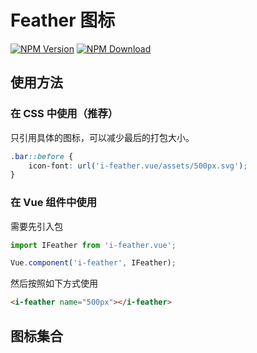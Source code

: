 # Feather 图标

[![NPM Version][npm-img]][npm-url]
[![NPM Download][download-img]][download-url]

[npm-img]: http://img.shields.io/npm/v/i-feather.vue.svg?style=flat-square
[npm-url]: http://npmjs.org/package/i-feather.vue
[download-img]: https://img.shields.io/npm/dm/i-feather.vue.svg?style=flat-square
[download-url]: https://npmjs.org/package/i-feather.vue

## 使用方法

### 在 CSS 中使用（推荐）

只引用具体的图标，可以减少最后的打包大小。

``` css
.bar::before {
    icon-font: url('i-feather.vue/assets/500px.svg');
}
```

### 在 Vue 组件中使用

需要先引入包

``` js
import IFeather from 'i-feather.vue';

Vue.component('i-feather', IFeather);
```

然后按照如下方式使用

``` html
<i-feather name="500px"></i-feather>
```

## 图标集合

<u-icon-example title="activity"><i-feather name="activity"></i-feather></u-icon-example>
<u-icon-example title="airplay"><i-feather name="airplay"></i-feather></u-icon-example>
<u-icon-example title="alert-circle"><i-feather name="alert-circle"></i-feather></u-icon-example>
<u-icon-example title="alert-octagon"><i-feather name="alert-octagon"></i-feather></u-icon-example>
<u-icon-example title="alert-triangle"><i-feather name="alert-triangle"></i-feather></u-icon-example>
<u-icon-example title="align-center"><i-feather name="align-center"></i-feather></u-icon-example>
<u-icon-example title="align-justify"><i-feather name="align-justify"></i-feather></u-icon-example>
<u-icon-example title="align-left"><i-feather name="align-left"></i-feather></u-icon-example>
<u-icon-example title="align-right"><i-feather name="align-right"></i-feather></u-icon-example>
<u-icon-example title="anchor"><i-feather name="anchor"></i-feather></u-icon-example>
<u-icon-example title="aperture"><i-feather name="aperture"></i-feather></u-icon-example>
<u-icon-example title="archive"><i-feather name="archive"></i-feather></u-icon-example>
<u-icon-example title="arrow-down-circle"><i-feather name="arrow-down-circle"></i-feather></u-icon-example>
<u-icon-example title="arrow-down-left"><i-feather name="arrow-down-left"></i-feather></u-icon-example>
<u-icon-example title="arrow-down-right"><i-feather name="arrow-down-right"></i-feather></u-icon-example>
<u-icon-example title="arrow-down"><i-feather name="arrow-down"></i-feather></u-icon-example>
<u-icon-example title="arrow-left-circle"><i-feather name="arrow-left-circle"></i-feather></u-icon-example>
<u-icon-example title="arrow-left"><i-feather name="arrow-left"></i-feather></u-icon-example>
<u-icon-example title="arrow-right-circle"><i-feather name="arrow-right-circle"></i-feather></u-icon-example>
<u-icon-example title="arrow-right"><i-feather name="arrow-right"></i-feather></u-icon-example>
<u-icon-example title="arrow-up-circle"><i-feather name="arrow-up-circle"></i-feather></u-icon-example>
<u-icon-example title="arrow-up-left"><i-feather name="arrow-up-left"></i-feather></u-icon-example>
<u-icon-example title="arrow-up-right"><i-feather name="arrow-up-right"></i-feather></u-icon-example>
<u-icon-example title="arrow-up"><i-feather name="arrow-up"></i-feather></u-icon-example>
<u-icon-example title="at-sign"><i-feather name="at-sign"></i-feather></u-icon-example>
<u-icon-example title="award"><i-feather name="award"></i-feather></u-icon-example>
<u-icon-example title="bar-chart-2"><i-feather name="bar-chart-2"></i-feather></u-icon-example>
<u-icon-example title="bar-chart"><i-feather name="bar-chart"></i-feather></u-icon-example>
<u-icon-example title="battery-charging"><i-feather name="battery-charging"></i-feather></u-icon-example>
<u-icon-example title="battery"><i-feather name="battery"></i-feather></u-icon-example>
<u-icon-example title="bell-off"><i-feather name="bell-off"></i-feather></u-icon-example>
<u-icon-example title="bell"><i-feather name="bell"></i-feather></u-icon-example>
<u-icon-example title="bluetooth"><i-feather name="bluetooth"></i-feather></u-icon-example>
<u-icon-example title="bold"><i-feather name="bold"></i-feather></u-icon-example>
<u-icon-example title="book-open"><i-feather name="book-open"></i-feather></u-icon-example>
<u-icon-example title="book"><i-feather name="book"></i-feather></u-icon-example>
<u-icon-example title="bookmark"><i-feather name="bookmark"></i-feather></u-icon-example>
<u-icon-example title="box"><i-feather name="box"></i-feather></u-icon-example>
<u-icon-example title="briefcase"><i-feather name="briefcase"></i-feather></u-icon-example>
<u-icon-example title="calendar"><i-feather name="calendar"></i-feather></u-icon-example>
<u-icon-example title="camera-off"><i-feather name="camera-off"></i-feather></u-icon-example>
<u-icon-example title="camera"><i-feather name="camera"></i-feather></u-icon-example>
<u-icon-example title="cast"><i-feather name="cast"></i-feather></u-icon-example>
<u-icon-example title="check-circle"><i-feather name="check-circle"></i-feather></u-icon-example>
<u-icon-example title="check-square"><i-feather name="check-square"></i-feather></u-icon-example>
<u-icon-example title="check"><i-feather name="check"></i-feather></u-icon-example>
<u-icon-example title="chevron-down"><i-feather name="chevron-down"></i-feather></u-icon-example>
<u-icon-example title="chevron-left"><i-feather name="chevron-left"></i-feather></u-icon-example>
<u-icon-example title="chevron-right"><i-feather name="chevron-right"></i-feather></u-icon-example>
<u-icon-example title="chevron-up"><i-feather name="chevron-up"></i-feather></u-icon-example>
<u-icon-example title="chevrons-down"><i-feather name="chevrons-down"></i-feather></u-icon-example>
<u-icon-example title="chevrons-left"><i-feather name="chevrons-left"></i-feather></u-icon-example>
<u-icon-example title="chevrons-right"><i-feather name="chevrons-right"></i-feather></u-icon-example>
<u-icon-example title="chevrons-up"><i-feather name="chevrons-up"></i-feather></u-icon-example>
<u-icon-example title="chrome"><i-feather name="chrome"></i-feather></u-icon-example>
<u-icon-example title="circle"><i-feather name="circle"></i-feather></u-icon-example>
<u-icon-example title="clipboard"><i-feather name="clipboard"></i-feather></u-icon-example>
<u-icon-example title="clock"><i-feather name="clock"></i-feather></u-icon-example>
<u-icon-example title="cloud-drizzle"><i-feather name="cloud-drizzle"></i-feather></u-icon-example>
<u-icon-example title="cloud-lightning"><i-feather name="cloud-lightning"></i-feather></u-icon-example>
<u-icon-example title="cloud-off"><i-feather name="cloud-off"></i-feather></u-icon-example>
<u-icon-example title="cloud-rain"><i-feather name="cloud-rain"></i-feather></u-icon-example>
<u-icon-example title="cloud-snow"><i-feather name="cloud-snow"></i-feather></u-icon-example>
<u-icon-example title="cloud"><i-feather name="cloud"></i-feather></u-icon-example>
<u-icon-example title="code"><i-feather name="code"></i-feather></u-icon-example>
<u-icon-example title="codepen"><i-feather name="codepen"></i-feather></u-icon-example>
<u-icon-example title="command"><i-feather name="command"></i-feather></u-icon-example>
<u-icon-example title="compass"><i-feather name="compass"></i-feather></u-icon-example>
<u-icon-example title="copy"><i-feather name="copy"></i-feather></u-icon-example>
<u-icon-example title="corner-down-left"><i-feather name="corner-down-left"></i-feather></u-icon-example>
<u-icon-example title="corner-down-right"><i-feather name="corner-down-right"></i-feather></u-icon-example>
<u-icon-example title="corner-left-down"><i-feather name="corner-left-down"></i-feather></u-icon-example>
<u-icon-example title="corner-left-up"><i-feather name="corner-left-up"></i-feather></u-icon-example>
<u-icon-example title="corner-right-down"><i-feather name="corner-right-down"></i-feather></u-icon-example>
<u-icon-example title="corner-right-up"><i-feather name="corner-right-up"></i-feather></u-icon-example>
<u-icon-example title="corner-up-left"><i-feather name="corner-up-left"></i-feather></u-icon-example>
<u-icon-example title="corner-up-right"><i-feather name="corner-up-right"></i-feather></u-icon-example>
<u-icon-example title="cpu"><i-feather name="cpu"></i-feather></u-icon-example>
<u-icon-example title="credit-card"><i-feather name="credit-card"></i-feather></u-icon-example>
<u-icon-example title="crop"><i-feather name="crop"></i-feather></u-icon-example>
<u-icon-example title="crosshair"><i-feather name="crosshair"></i-feather></u-icon-example>
<u-icon-example title="database"><i-feather name="database"></i-feather></u-icon-example>
<u-icon-example title="delete"><i-feather name="delete"></i-feather></u-icon-example>
<u-icon-example title="disc"><i-feather name="disc"></i-feather></u-icon-example>
<u-icon-example title="dollar-sign"><i-feather name="dollar-sign"></i-feather></u-icon-example>
<u-icon-example title="download-cloud"><i-feather name="download-cloud"></i-feather></u-icon-example>
<u-icon-example title="download"><i-feather name="download"></i-feather></u-icon-example>
<u-icon-example title="droplet"><i-feather name="droplet"></i-feather></u-icon-example>
<u-icon-example title="edit-2"><i-feather name="edit-2"></i-feather></u-icon-example>
<u-icon-example title="edit-3"><i-feather name="edit-3"></i-feather></u-icon-example>
<u-icon-example title="edit"><i-feather name="edit"></i-feather></u-icon-example>
<u-icon-example title="external-link"><i-feather name="external-link"></i-feather></u-icon-example>
<u-icon-example title="eye-off"><i-feather name="eye-off"></i-feather></u-icon-example>
<u-icon-example title="eye"><i-feather name="eye"></i-feather></u-icon-example>
<u-icon-example title="facebook"><i-feather name="facebook"></i-feather></u-icon-example>
<u-icon-example title="fast-forward"><i-feather name="fast-forward"></i-feather></u-icon-example>
<u-icon-example title="feather"><i-feather name="feather"></i-feather></u-icon-example>
<u-icon-example title="file-minus"><i-feather name="file-minus"></i-feather></u-icon-example>
<u-icon-example title="file-plus"><i-feather name="file-plus"></i-feather></u-icon-example>
<u-icon-example title="file-text"><i-feather name="file-text"></i-feather></u-icon-example>
<u-icon-example title="file"><i-feather name="file"></i-feather></u-icon-example>
<u-icon-example title="film"><i-feather name="film"></i-feather></u-icon-example>
<u-icon-example title="filter"><i-feather name="filter"></i-feather></u-icon-example>
<u-icon-example title="flag"><i-feather name="flag"></i-feather></u-icon-example>
<u-icon-example title="folder-minus"><i-feather name="folder-minus"></i-feather></u-icon-example>
<u-icon-example title="folder-plus"><i-feather name="folder-plus"></i-feather></u-icon-example>
<u-icon-example title="folder"><i-feather name="folder"></i-feather></u-icon-example>
<u-icon-example title="gift"><i-feather name="gift"></i-feather></u-icon-example>
<u-icon-example title="git-branch"><i-feather name="git-branch"></i-feather></u-icon-example>
<u-icon-example title="git-commit"><i-feather name="git-commit"></i-feather></u-icon-example>
<u-icon-example title="git-merge"><i-feather name="git-merge"></i-feather></u-icon-example>
<u-icon-example title="git-pull-request"><i-feather name="git-pull-request"></i-feather></u-icon-example>
<u-icon-example title="github"><i-feather name="github"></i-feather></u-icon-example>
<u-icon-example title="gitlab"><i-feather name="gitlab"></i-feather></u-icon-example>
<u-icon-example title="globe"><i-feather name="globe"></i-feather></u-icon-example>
<u-icon-example title="grid"><i-feather name="grid"></i-feather></u-icon-example>
<u-icon-example title="hard-drive"><i-feather name="hard-drive"></i-feather></u-icon-example>
<u-icon-example title="hash"><i-feather name="hash"></i-feather></u-icon-example>
<u-icon-example title="headphones"><i-feather name="headphones"></i-feather></u-icon-example>
<u-icon-example title="heart"><i-feather name="heart"></i-feather></u-icon-example>
<u-icon-example title="help-circle"><i-feather name="help-circle"></i-feather></u-icon-example>
<u-icon-example title="home"><i-feather name="home"></i-feather></u-icon-example>
<u-icon-example title="image"><i-feather name="image"></i-feather></u-icon-example>
<u-icon-example title="inbox"><i-feather name="inbox"></i-feather></u-icon-example>
<u-icon-example title="info"><i-feather name="info"></i-feather></u-icon-example>
<u-icon-example title="instagram"><i-feather name="instagram"></i-feather></u-icon-example>
<u-icon-example title="italic"><i-feather name="italic"></i-feather></u-icon-example>
<u-icon-example title="layers"><i-feather name="layers"></i-feather></u-icon-example>
<u-icon-example title="layout"><i-feather name="layout"></i-feather></u-icon-example>
<u-icon-example title="life-buoy"><i-feather name="life-buoy"></i-feather></u-icon-example>
<u-icon-example title="link-2"><i-feather name="link-2"></i-feather></u-icon-example>
<u-icon-example title="link"><i-feather name="link"></i-feather></u-icon-example>
<u-icon-example title="linkedin"><i-feather name="linkedin"></i-feather></u-icon-example>
<u-icon-example title="list"><i-feather name="list"></i-feather></u-icon-example>
<u-icon-example title="loader"><i-feather name="loader"></i-feather></u-icon-example>
<u-icon-example title="lock"><i-feather name="lock"></i-feather></u-icon-example>
<u-icon-example title="log-in"><i-feather name="log-in"></i-feather></u-icon-example>
<u-icon-example title="log-out"><i-feather name="log-out"></i-feather></u-icon-example>
<u-icon-example title="mail"><i-feather name="mail"></i-feather></u-icon-example>
<u-icon-example title="map-pin"><i-feather name="map-pin"></i-feather></u-icon-example>
<u-icon-example title="map"><i-feather name="map"></i-feather></u-icon-example>
<u-icon-example title="maximize-2"><i-feather name="maximize-2"></i-feather></u-icon-example>
<u-icon-example title="maximize"><i-feather name="maximize"></i-feather></u-icon-example>
<u-icon-example title="menu"><i-feather name="menu"></i-feather></u-icon-example>
<u-icon-example title="message-circle"><i-feather name="message-circle"></i-feather></u-icon-example>
<u-icon-example title="message-square"><i-feather name="message-square"></i-feather></u-icon-example>
<u-icon-example title="mic-off"><i-feather name="mic-off"></i-feather></u-icon-example>
<u-icon-example title="mic"><i-feather name="mic"></i-feather></u-icon-example>
<u-icon-example title="minimize-2"><i-feather name="minimize-2"></i-feather></u-icon-example>
<u-icon-example title="minimize"><i-feather name="minimize"></i-feather></u-icon-example>
<u-icon-example title="minus-circle"><i-feather name="minus-circle"></i-feather></u-icon-example>
<u-icon-example title="minus-square"><i-feather name="minus-square"></i-feather></u-icon-example>
<u-icon-example title="minus"><i-feather name="minus"></i-feather></u-icon-example>
<u-icon-example title="monitor"><i-feather name="monitor"></i-feather></u-icon-example>
<u-icon-example title="moon"><i-feather name="moon"></i-feather></u-icon-example>
<u-icon-example title="more-horizontal"><i-feather name="more-horizontal"></i-feather></u-icon-example>
<u-icon-example title="more-vertical"><i-feather name="more-vertical"></i-feather></u-icon-example>
<u-icon-example title="move"><i-feather name="move"></i-feather></u-icon-example>
<u-icon-example title="music"><i-feather name="music"></i-feather></u-icon-example>
<u-icon-example title="navigation-2"><i-feather name="navigation-2"></i-feather></u-icon-example>
<u-icon-example title="navigation"><i-feather name="navigation"></i-feather></u-icon-example>
<u-icon-example title="octagon"><i-feather name="octagon"></i-feather></u-icon-example>
<u-icon-example title="package"><i-feather name="package"></i-feather></u-icon-example>
<u-icon-example title="paperclip"><i-feather name="paperclip"></i-feather></u-icon-example>
<u-icon-example title="pause-circle"><i-feather name="pause-circle"></i-feather></u-icon-example>
<u-icon-example title="pause"><i-feather name="pause"></i-feather></u-icon-example>
<u-icon-example title="percent"><i-feather name="percent"></i-feather></u-icon-example>
<u-icon-example title="phone-call"><i-feather name="phone-call"></i-feather></u-icon-example>
<u-icon-example title="phone-forwarded"><i-feather name="phone-forwarded"></i-feather></u-icon-example>
<u-icon-example title="phone-incoming"><i-feather name="phone-incoming"></i-feather></u-icon-example>
<u-icon-example title="phone-missed"><i-feather name="phone-missed"></i-feather></u-icon-example>
<u-icon-example title="phone-off"><i-feather name="phone-off"></i-feather></u-icon-example>
<u-icon-example title="phone-outgoing"><i-feather name="phone-outgoing"></i-feather></u-icon-example>
<u-icon-example title="phone"><i-feather name="phone"></i-feather></u-icon-example>
<u-icon-example title="pie-chart"><i-feather name="pie-chart"></i-feather></u-icon-example>
<u-icon-example title="play-circle"><i-feather name="play-circle"></i-feather></u-icon-example>
<u-icon-example title="play"><i-feather name="play"></i-feather></u-icon-example>
<u-icon-example title="plus-circle"><i-feather name="plus-circle"></i-feather></u-icon-example>
<u-icon-example title="plus-square"><i-feather name="plus-square"></i-feather></u-icon-example>
<u-icon-example title="plus"><i-feather name="plus"></i-feather></u-icon-example>
<u-icon-example title="pocket"><i-feather name="pocket"></i-feather></u-icon-example>
<u-icon-example title="power"><i-feather name="power"></i-feather></u-icon-example>
<u-icon-example title="printer"><i-feather name="printer"></i-feather></u-icon-example>
<u-icon-example title="radio"><i-feather name="radio"></i-feather></u-icon-example>
<u-icon-example title="refresh-ccw"><i-feather name="refresh-ccw"></i-feather></u-icon-example>
<u-icon-example title="refresh-cw"><i-feather name="refresh-cw"></i-feather></u-icon-example>
<u-icon-example title="repeat"><i-feather name="repeat"></i-feather></u-icon-example>
<u-icon-example title="rewind"><i-feather name="rewind"></i-feather></u-icon-example>
<u-icon-example title="rotate-ccw"><i-feather name="rotate-ccw"></i-feather></u-icon-example>
<u-icon-example title="rotate-cw"><i-feather name="rotate-cw"></i-feather></u-icon-example>
<u-icon-example title="rss"><i-feather name="rss"></i-feather></u-icon-example>
<u-icon-example title="save"><i-feather name="save"></i-feather></u-icon-example>
<u-icon-example title="scissors"><i-feather name="scissors"></i-feather></u-icon-example>
<u-icon-example title="search"><i-feather name="search"></i-feather></u-icon-example>
<u-icon-example title="send"><i-feather name="send"></i-feather></u-icon-example>
<u-icon-example title="server"><i-feather name="server"></i-feather></u-icon-example>
<u-icon-example title="settings"><i-feather name="settings"></i-feather></u-icon-example>
<u-icon-example title="share-2"><i-feather name="share-2"></i-feather></u-icon-example>
<u-icon-example title="share"><i-feather name="share"></i-feather></u-icon-example>
<u-icon-example title="shield-off"><i-feather name="shield-off"></i-feather></u-icon-example>
<u-icon-example title="shield"><i-feather name="shield"></i-feather></u-icon-example>
<u-icon-example title="shopping-bag"><i-feather name="shopping-bag"></i-feather></u-icon-example>
<u-icon-example title="shopping-cart"><i-feather name="shopping-cart"></i-feather></u-icon-example>
<u-icon-example title="shuffle"><i-feather name="shuffle"></i-feather></u-icon-example>
<u-icon-example title="sidebar"><i-feather name="sidebar"></i-feather></u-icon-example>
<u-icon-example title="skip-back"><i-feather name="skip-back"></i-feather></u-icon-example>
<u-icon-example title="skip-forward"><i-feather name="skip-forward"></i-feather></u-icon-example>
<u-icon-example title="slack"><i-feather name="slack"></i-feather></u-icon-example>
<u-icon-example title="slash"><i-feather name="slash"></i-feather></u-icon-example>
<u-icon-example title="sliders"><i-feather name="sliders"></i-feather></u-icon-example>
<u-icon-example title="smartphone"><i-feather name="smartphone"></i-feather></u-icon-example>
<u-icon-example title="speaker"><i-feather name="speaker"></i-feather></u-icon-example>
<u-icon-example title="square"><i-feather name="square"></i-feather></u-icon-example>
<u-icon-example title="star"><i-feather name="star"></i-feather></u-icon-example>
<u-icon-example title="stop-circle"><i-feather name="stop-circle"></i-feather></u-icon-example>
<u-icon-example title="sun"><i-feather name="sun"></i-feather></u-icon-example>
<u-icon-example title="sunrise"><i-feather name="sunrise"></i-feather></u-icon-example>
<u-icon-example title="sunset"><i-feather name="sunset"></i-feather></u-icon-example>
<u-icon-example title="tablet"><i-feather name="tablet"></i-feather></u-icon-example>
<u-icon-example title="tag"><i-feather name="tag"></i-feather></u-icon-example>
<u-icon-example title="target"><i-feather name="target"></i-feather></u-icon-example>
<u-icon-example title="terminal"><i-feather name="terminal"></i-feather></u-icon-example>
<u-icon-example title="thermometer"><i-feather name="thermometer"></i-feather></u-icon-example>
<u-icon-example title="thumbs-down"><i-feather name="thumbs-down"></i-feather></u-icon-example>
<u-icon-example title="thumbs-up"><i-feather name="thumbs-up"></i-feather></u-icon-example>
<u-icon-example title="toggle-left"><i-feather name="toggle-left"></i-feather></u-icon-example>
<u-icon-example title="toggle-right"><i-feather name="toggle-right"></i-feather></u-icon-example>
<u-icon-example title="trash-2"><i-feather name="trash-2"></i-feather></u-icon-example>
<u-icon-example title="trash"><i-feather name="trash"></i-feather></u-icon-example>
<u-icon-example title="trending-down"><i-feather name="trending-down"></i-feather></u-icon-example>
<u-icon-example title="trending-up"><i-feather name="trending-up"></i-feather></u-icon-example>
<u-icon-example title="triangle"><i-feather name="triangle"></i-feather></u-icon-example>
<u-icon-example title="truck"><i-feather name="truck"></i-feather></u-icon-example>
<u-icon-example title="tv"><i-feather name="tv"></i-feather></u-icon-example>
<u-icon-example title="twitter"><i-feather name="twitter"></i-feather></u-icon-example>
<u-icon-example title="type"><i-feather name="type"></i-feather></u-icon-example>
<u-icon-example title="umbrella"><i-feather name="umbrella"></i-feather></u-icon-example>
<u-icon-example title="underline"><i-feather name="underline"></i-feather></u-icon-example>
<u-icon-example title="unlock"><i-feather name="unlock"></i-feather></u-icon-example>
<u-icon-example title="upload-cloud"><i-feather name="upload-cloud"></i-feather></u-icon-example>
<u-icon-example title="upload"><i-feather name="upload"></i-feather></u-icon-example>
<u-icon-example title="user-check"><i-feather name="user-check"></i-feather></u-icon-example>
<u-icon-example title="user-minus"><i-feather name="user-minus"></i-feather></u-icon-example>
<u-icon-example title="user-plus"><i-feather name="user-plus"></i-feather></u-icon-example>
<u-icon-example title="user-x"><i-feather name="user-x"></i-feather></u-icon-example>
<u-icon-example title="user"><i-feather name="user"></i-feather></u-icon-example>
<u-icon-example title="users"><i-feather name="users"></i-feather></u-icon-example>
<u-icon-example title="video-off"><i-feather name="video-off"></i-feather></u-icon-example>
<u-icon-example title="video"><i-feather name="video"></i-feather></u-icon-example>
<u-icon-example title="voicemail"><i-feather name="voicemail"></i-feather></u-icon-example>
<u-icon-example title="volume-1"><i-feather name="volume-1"></i-feather></u-icon-example>
<u-icon-example title="volume-2"><i-feather name="volume-2"></i-feather></u-icon-example>
<u-icon-example title="volume-x"><i-feather name="volume-x"></i-feather></u-icon-example>
<u-icon-example title="volume"><i-feather name="volume"></i-feather></u-icon-example>
<u-icon-example title="watch"><i-feather name="watch"></i-feather></u-icon-example>
<u-icon-example title="wifi-off"><i-feather name="wifi-off"></i-feather></u-icon-example>
<u-icon-example title="wifi"><i-feather name="wifi"></i-feather></u-icon-example>
<u-icon-example title="wind"><i-feather name="wind"></i-feather></u-icon-example>
<u-icon-example title="x-circle"><i-feather name="x-circle"></i-feather></u-icon-example>
<u-icon-example title="x-square"><i-feather name="x-square"></i-feather></u-icon-example>
<u-icon-example title="x"><i-feather name="x"></i-feather></u-icon-example>
<u-icon-example title="youtube"><i-feather name="youtube"></i-feather></u-icon-example>
<u-icon-example title="zap-off"><i-feather name="zap-off"></i-feather></u-icon-example>
<u-icon-example title="zap"><i-feather name="zap"></i-feather></u-icon-example>
<u-icon-example title="zoom-in"><i-feather name="zoom-in"></i-feather></u-icon-example>
<u-icon-example title="zoom-out"><i-feather name="zoom-out"></i-feather></u-icon-example>
